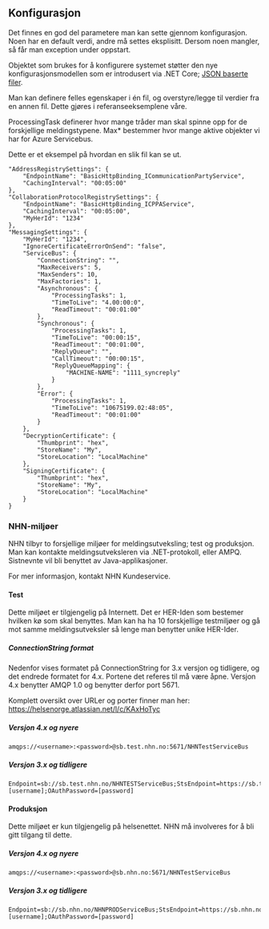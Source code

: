 ## Konfigurasjon

Det finnes en god del parametere man kan sette gjennom konfigurasjon. Noen har en default verdi, andre må settes eksplisitt. Dersom noen mangler, så får man exception under oppstart.

Objektet som brukes for å konfigurere systemet støtter den nye konfigurasjonsmodellen som er introdusert via .NET Core; [JSON baserte filer](https://www.nuget.org/packages/Microsoft.Extensions.Configuration.Json/).

Man kan definere felles egenskaper i én fil, og overstyre/legge til verdier fra en annen fil. Dette gjøres i referanseeksemplene våre.

ProcessingTask definerer hvor mange tråder man skal spinne opp for de forskjellige meldingstypene.
Max* bestemmer hvor mange aktive objekter vi har for Azure Servicebus.

Dette er et eksempel på hvordan en slik fil kan se ut.

    "AddressRegistrySettings": {
        "EndpointName": "BasicHttpBinding_ICommunicationPartyService",
        "CachingInterval": "00:05:00"
    },
    "CollaborationProtocolRegistrySettings": {
        "EndpointName": "BasicHttpBinding_ICPPAService",
        "CachingInterval": "00:05:00",
        "MyHerId": "1234"
    },
    "MessagingSettings": {
        "MyHerId": "1234",
        "IgnoreCertificateErrorOnSend": "false",
        "ServiceBus": {
            "ConnectionString": "",
            "MaxReceivers": 5,
            "MaxSenders": 10,
            "MaxFactories": 1,
            "Asynchronous": {
                "ProcessingTasks": 1,
                "TimeToLive": "4.00:00:0",
                "ReadTimeout": "00:01:00"
            },
            "Synchronous": {
                "ProcessingTasks": 1,
                "TimeToLive": "00:00:15",
                "ReadTimeout": "00:01:00",
                "ReplyQueue": "",
                "CallTimeout": "00:00:15",
                "ReplyQueueMapping": {
                    "MACHINE-NAME": "1111_syncreply"
                }
            },
            "Error": {
                "ProcessingTasks": 1,
                "TimeToLive": "10675199.02:48:05",
                "ReadTimeout": "00:01:00"
            }
        },
        "DecryptionCertificate": {
            "Thumbprint": "hex",
            "StoreName": "My",
            "StoreLocation": "LocalMachine"
        },
        "SigningCertificate": {
            "Thumbprint": "hex",
            "StoreName": "My",
            "StoreLocation": "LocalMachine"
        }
    }

### NHN-miljøer
NHN tilbyr to forsjellige miljøer for meldingsutveksling; test og produksjon. Man kan kontakte meldingsutveksleren via .NET-protokoll, eller AMPQ. Sistnevnte vil bli benyttet av Java-applikasjoner.

For mer informasjon, kontakt NHN Kundeservice.

#### Test
Dette miljøet er tilgjengelig på Internett. Det er HER-Iden som bestemer hvilken kø som skal benyttes. Man kan ha ha 10 forskjellige testmiljøer og gå mot samme meldingsutveksler så lenge man benytter unike HER-Ider.

##### ConnectionString format
Nedenfor vises formatet på ConnectionString for 3.x versjon og tidligere, og det endrede formatet for 4.x.
Portene det referes til må være åpne. Versjon 4.x benytter AMQP 1.0 og benytter derfor port 5671.

Komplett oversikt over URLer og porter finner man her: https://helsenorge.atlassian.net/l/c/KAxHoTyc

##### Versjon 4.x og nyere
```
amqps://<username>:<password>@sb.test.nhn.no:5671/NHNTestServiceBus
```

##### Versjon 3.x og tidligere
```
Endpoint=sb://sb.test.nhn.no/NHNTESTServiceBus;StsEndpoint=https://sb.test.nhn.no:9355/NHNTESTServiceBus;RuntimePort=9354;ManagementPort=9355;OAuthUsername=[username];OAuthPassword=[password]
```

#### Produksjon
Dette miljøet er kun tilgjengelig på helsenettet. NHN må involveres for å bli gitt tilgang til dette.

##### Versjon 4.x og nyere
```
amqps://<username>:<password>@sb.nhn.no:5671/NHNTestServiceBus
```

##### Versjon 3.x og tidligere
```
Endpoint=sb://sb.nhn.no/NHNPRODServiceBus;StsEndpoint=https://sb.nhn.no:9355/NHNPRODServiceBus;RuntimePort=9354;ManagementPort=9355;OAuthUsername=[username];OAuthPassword=[password]
```
